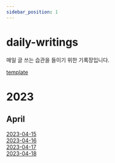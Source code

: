 ```yaml
---
sidebar_position: 1
---
```


# daily-writings

매일 글 쓰는 습관을 들이기 위한 기록장입니다. 

[template](./template)

# 2023

## April
[2023-04-15](./2023-04-15) <br/> [2023-04-16](./2023-04-16) <br/> [2023-04-17](./2023-04-17) <br/> [2023-04-18](./2023-04-18)

